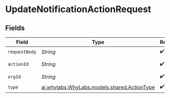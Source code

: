 # UpdateNotificationActionRequest


## Fields

| Field                                                                            | Type                                                                             | Required                                                                         | Description                                                                      | Example                                                                          |
| -------------------------------------------------------------------------------- | -------------------------------------------------------------------------------- | -------------------------------------------------------------------------------- | -------------------------------------------------------------------------------- | -------------------------------------------------------------------------------- |
| `requestBody`                                                                    | *String*                                                                         | :heavy_check_mark:                                                               | N/A                                                                              |                                                                                  |
| `actionId`                                                                       | *String*                                                                         | :heavy_check_mark:                                                               | N/A                                                                              | user-action                                                                      |
| `orgId`                                                                          | *String*                                                                         | :heavy_check_mark:                                                               | N/A                                                                              | org-123                                                                          |
| `type`                                                                           | [ai.whylabs.WhyLabs.models.shared.ActionType](../../models/shared/ActionType.md) | :heavy_check_mark:                                                               | N/A                                                                              |                                                                                  |